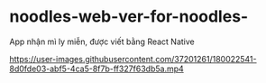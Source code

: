 # noodles-web-ver-for-noodles-
App nhận mì ly miễn, được viết bằng React Native


https://user-images.githubusercontent.com/37201261/180022541-8d0fde03-abf5-4ca5-8f7b-ff327f63db5a.mp4
